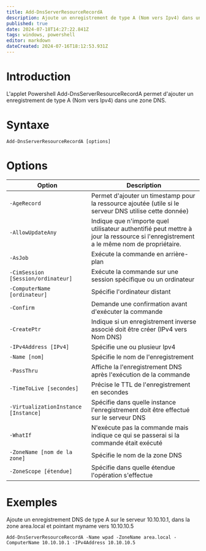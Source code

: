```yaml
---
title: Add-DnsServerResourceRecordA
description: Ajoute un enregistrement de type A (Nom vers Ipv4) dans une zone DNS
published: true
date: 2024-07-18T14:27:22.841Z
tags: windows, powershell
editor: markdown
dateCreated: 2024-07-16T18:12:53.931Z
---
```


# Introduction

L'applet Powershell Add-DnsServerResourceRecordA permet d'ajouter un enregistrement de type A (Nom vers Ipv4) dans une zone DNS.

# Syntaxe

`Add-DnsServerResourceRecordA [options]`

# Options

| Option                               | Description                                                                                                                           |
| ------------------------------------ | ------------------------------------------------------------------------------------------------------------------------------------- |
| `-AgeRecord`                         | Permet d'ajouter un timestamp pour la ressource ajoutée (utile si le serveur DNS utilise cette donnée)                                |
| `-AllowUpdateAny`                    | Indique que n'importe quel utilisateur authentifié peut mettre à jour la ressource si l'enregistrement a le même nom de propriétaire. |
| `-AsJob`                             | Exécute la commande en arrière-plan                                                                                                   |
| `-CimSession [Session/ordinateur]`   | Exécute la commande sur une session spécifique ou un ordinateur                                                                       |
| `-ComputerName [ordinateur]`         | Spécifie l'ordinateur distant                                                                                                         |
| `-Confirm`                           | Demande une confirmation avant d'exécuter la commande                                                                                 |
| `-CreatePtr`                         | Indique si un enregistrement inverse associé doit être créer (IPv4 vers Nom DNS)                                                      |
| `-IPv4Address [IPv4]`                | Spécifie une ou plusieur Ipv4                                                                                                         |
| `-Name [nom]`                        | Spécifie le nom de l'enregistrement                                                                                                   |
| `-PassThru`                          | Affiche la l'enregistrement DNS après l'exécution de la commande                                                                      |
| `-TimeToLive [secondes]`             | Précise le TTL de l'enregistrement en secondes                                                                                        |
| `-VirtualizationInstance [Instance]` | Spécifie dans quelle instance l'enregistrement doit être effectué sur le serveur DNS                                                  |
| `-WhatIf`                            | N'exécute pas la commande mais indique ce qui se passerai si la commande était exécuté                                                |
| `-ZoneName [nom de la zone]`         | Spécifie le nom de la zone DNS                                                                                                        |
| `-ZoneScope [étendue]`               | Spécifie dans quelle étendue l'opération s'effectue                                                                                   |

# Exemples

Ajoute un enregistrement DNS de type A sur le serveur 10.10.10.1, dans la zone area.local et pointant myname vers 10.10.10.5

`Add-DnsServerResourceRecordA -Name wpad -ZoneName area.local -ComputerName 10.10.10.1 -IPv4Address 10.10.10.5`
